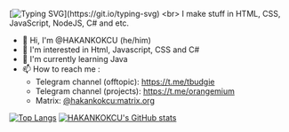 [![Typing SVG](https://readme-typing-svg.demolab.com?font=Fira+Code&weight=300&duration=2000&pause=5000&color=FF9E16&repeat=false&width=216&height=32&lines=Hello!+I+am+Hakan.)](https://git.io/typing-svg) <br>
I make stuff in HTML, CSS, JavaScript, NodeJS, C# and etc.

- 👋 Hi, I'm @HAKANKOKCU (he/him)
- 👀 I'm interested in Html, Javascript, CSS and C#
- 🌱 I'm currently learning Java<!--- 💞️ I’m looking to collaborate on ...-->
- 📫 How to reach me :
  - Telegram channel (offtopic): https://t.me/tbudgie
  - Telegram channel (projects): https://t.me/orangemium
  - Matrix: [@hakankokcu:matrix.org](https://matrix.to/#/@hakankokcu:matrix.org)

[![Top Langs](https://github-readme-stats.vercel.app/api/top-langs/?username=hakankokcu&langs_count=10&layout=compact)](https://github.com/anuraghazra/github-readme-stats)
[![HAKANKOKCU's GitHub stats](https://github-readme-stats.vercel.app/api?username=hakankokcu&show_icons=true)](https://github.com/anuraghazra/github-readme-stats)

<!---
HAKANKOKCU/HAKANKOKCU is a ✨ special ✨ repository because its `README.md` (this file) appears on your GitHub profile.
You can click the Preview link to take a look at your changes.
--->
